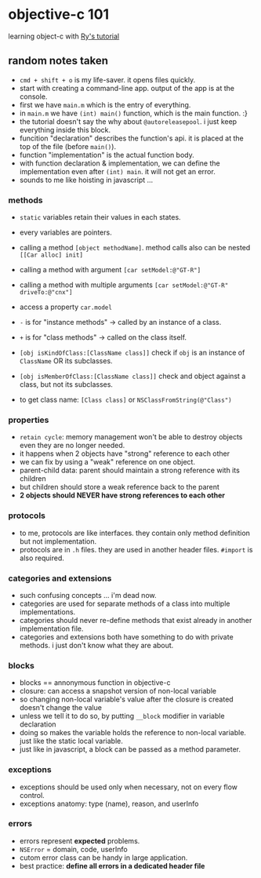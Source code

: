 # objective-c 101

learning object-c with [Ry's tutorial](http://rypress.com/tutorials/objective-c/index)

## random notes taken

- `cmd + shift + o` is my life-saver. it opens files quickly.
- start with creating a command-line app. output of the app is at the console.
- first we have `main.m` which is the entry of everything.
- in `main.m` we have `(int) main()` function, which is the main function. :}
- the tutorial doesn't say the why about `@autoreleasepool`. i just keep everything inside this block.
- funcition "declaration" describes the function's api. it is placed at the top of the file (before `main()`).
- function "implementation" is the actual function body.
- with function declaration & implementation, we can define the implementation even after `(int) main`. it will not get an error.
- sounds to me like hoisting in javascript ...

### methods

- `static` variables retain their values in each states.
- every variables are pointers.
- calling a method `[object methodName]`. method calls also can be nested `[[Car alloc] init]`
- calling a method with argument `[car setModel:@"GT-R"]`
- calling a method with multiple arguments `[car setModel:@"GT-R" driveTo:@"cnx"]`
- access a property `car.model`

- `-` is for "instance methods" -> called by an instance of a class.
- `+` is for "class methods" -> called on the class itself.
- `[obj isKindOfClass:[ClassName class]]` check if `obj` is an instance of `ClassName` OR its subclasses.
- `[obj isMemberOfClass:[ClassName class]]` check and object against a class, but not its subclasses.
- to get class name: `[Class class]` or `NSClassFromString(@"Class")`

### properties

- `retain cycle`: memory management won't be able to destroy objects even they are no longer needed.
- it happens when 2 objects have "strong" reference to each other
- we can fix by using a "weak" reference on one object.
- parent-child data: parent should maintain a strong reference with its children
- but children should store a weak reference back to the parent
- **2 objects should NEVER have strong references to each other**

### protocols

- to me, protocols are like interfaces. they contain only method definition but not implementation.
- protocols are in `.h` files. they are used in another header files. `#import` is also required.

### categories and extensions

- such confusing concepts ... i'm dead now.
- categories are used for separate methods of a class into multiple implementations.
- categories should never re-define methods that exist already in another implementation file.
- categories and extensions both have something to do with private methods. i just don't know what they are about.

### blocks

- blocks == annonymous function in objective-c
- closure: can access a snapshot version of non-local variable
- so changing non-local variable's value after the closure is created doesn't change the value
- unless we tell it to do so, by putting `__block` modifier in variable declaration
- doing so makes the variable holds the reference to non-local variable. just like the static local variable.
- just like in javascript, a block can be passed as a method parameter.

### exceptions

- exceptions should be used only when necessary, not on every flow control.
- exceptions anatomy: type (name), reason, and userInfo

### errors

- errors represent **expected** problems.
- `NSError` = domain, code, userInfo
- cutom error class can be handy in large application.
- best practice: **define all errors in a dedicated header file**